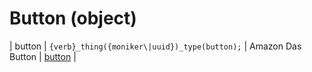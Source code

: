 # Button (object)

| button | `{verb}_thing({moniker\|uuid})_type(button);` | Amazon Das Button | [button](/button.md) |